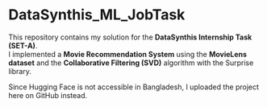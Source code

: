 # DataSynthis_ML_JobTask
This repository contains my solution for the **DataSynthis Internship Task (SET-A)**.  
I implemented a **Movie Recommendation System** using the **MovieLens dataset** and the **Collaborative Filtering (SVD)** algorithm with the Surprise library.

Since Hugging Face is not accessible in Bangladesh, I uploaded the project here on GitHub instead.
